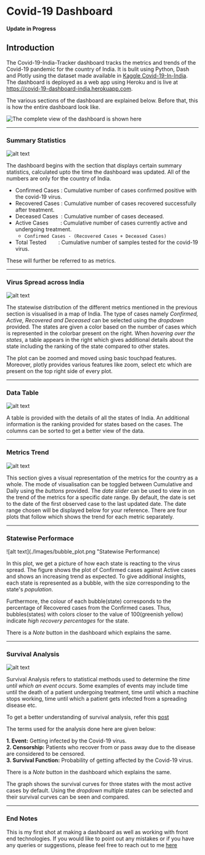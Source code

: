 # Covid-19 Dashboard
#### Update in Progress
## Introduction

The Covid-19-India-Tracker dashboard tracks the metrics and trends of the Covid-19 pandemic for the country of India. It is bulit using Python, Dash and Plotly using the dataset made available in [Kaggle Covid-19-In-India](https://www.kaggle.com/sudalairajkumar/covid19-in-india "Covid-19-In-India"). The dashboard is deployed as a web app using Heroku and is live at https://covid-19-dashboard-india.herokuapp.com.

The various sections of the dashboard are explained below. Before that, this is how the entire dashboard look like.

![The complete view of the dashboard is shown here](./Images/full_dashboard.png "Full Dashboard")



***



### Summary Statistics

![alt text](./Images/summary_statistics.png "Summary Statistics")

The dashboard begins with the section that displays certain summary statistics, calculated upto the time the dashboard was updated. All of the numbers are only for the country of India.

* Confirmed Cases :  Cumulative number of cases confirmed positive with the covid-19 virus.
* Recovered Cases :  Cumulative number of cases recovered successfully after treatment.
* Deceased Cases&nbsp; :  Cumulative number of cases deceased.
* Active Cases&nbsp; &nbsp; &nbsp; &nbsp; : Cumulative number of cases currently active and undergoing treatment.<br>
  * `Confirmed Cases - (Recovered Cases + Deceased Cases)`
* Total Tested&nbsp; &nbsp; &nbsp; &nbsp; : Cumulative number of samples tested for the covid-19 virus.

These will further be referred to as metrics.

***

### Virus Spread across India

![alt text](./Images/India_map.png "Virus Spread across India")

The statewise distribution of the different metrics mentioned in the previous section is visualised in a map of India. The type of cases namely _Confirmed, Active, Recovered and Deceased_ can be selected using the _dropdown_ provided. The states are given a color based on the number of cases which is represented in the colorbar present on the right. When _hovering over the states_, a table appears in the right which gives additional details about the state including the ranking of the state compared to other states.

The plot can be zoomed and moved using basic touchpad features. Moreover, plotly provides various features like zoom, select etc which are present on the top right side of every plot.

***

### Data Table

![alt text](./Images/data_table.png "Data Table")

A table is provided with the details of all the states of India. An additional information is the ranking provided for states based on the cases. The columns can be sorted to get a better view of the data.

***

### Metrics Trend 

![alt text](./Images/daily_metrics.png "Metrics Trend")

This section gives a visual representation of the metrics for the country as a whole. The mode of visualisation can be toggled between Cumulative and Daily using the _buttons_ provided. The _date slider_ can be used to view in on the trend of the metrics for a specific date range. By default, the date is set to the date of the first observed case to the last updated date. The date range chosen will be displayed below for your reference. There are four plots that follow which shows the trend for each metric separately.

***

### Statewise Performace 

![alt text](./Images/bubble_plot.png "Statewise Performance)

In this plot, we get a picture of how each state is reacting to the virus spread. The figure shows the plot of Confirmed cases against Active cases and shows an increasing trend as expected. To give additional insights, each state is represented as a bubble, with the size corresponding to the state's _population_.  

Furthermore, the colour of each bubble(state) corresponds to the percentage of Recovered cases from the Confirmed cases. Thus, bubbles(states) with colors closer to the value of 100(greenish yellow) indicate _high recovery percentages_ for the state.  

There is a _Note_ button in the dashboard which explains the same.

***

### Survival Analysis

![alt text](./Images/survival_analysis.png "Survival Analysis")

Survival Analysis refers to statistical methods used to determine the _time until which an event occurs_. Some examples of events may include time until the death of a patient undergoing treatment, time until which a machine stops working, time until which a patient gets infected from a spreading disease etc.  

To get a better understanding of survival analysis, refer this [post](https://medium.com/analytics-vidhya/survival-analysis-an-introduction-87a94c98061 "Survival Analysis")

The terms used for the analysis done here are given below:  

**1. Event:** Getting infected by the Covid-19 virus.  
**2. Censorship:** Patients who recover from or pass away due to the disease are considered to be censored.  
**3. Survival Function:** Probability of getting affected by the Covid-19 virus.  

There is a _Note_ button in the dashboard which explains the same.

The graph shows the survival curves for three states with the most active cases by default. Using the _dropdown_ multiple states can be selected and their survival curves can be seen and compared.

***

### End Notes

This is my first shot at making a dashboard as well as working with front end technologies. If you would like to point out any mistakes or if you have any queries or suggestions, please feel free to reach out to me [here](https://www.linkedin.com/in/robnix16pd30 "Linkedin")
